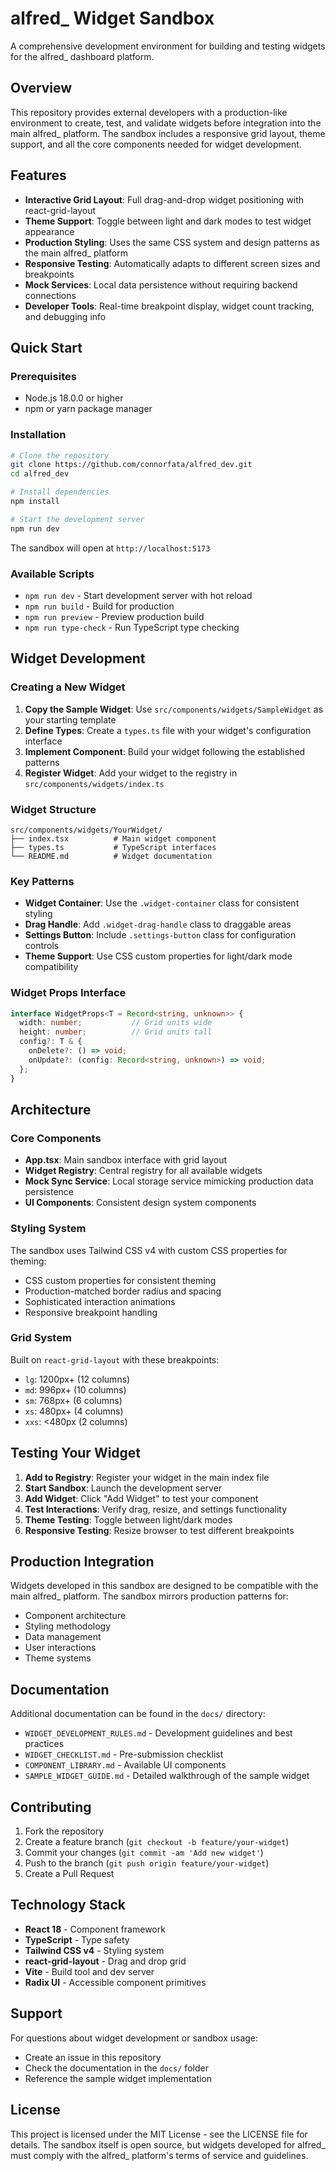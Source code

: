 # alfred_ Widget Sandbox

A comprehensive development environment for building and testing widgets for the alfred_ dashboard platform.

## Overview

This repository provides external developers with a production-like environment to create, test, and validate widgets before integration into the main alfred_ platform. The sandbox includes a responsive grid layout, theme support, and all the core components needed for widget development.

## Features

- **Interactive Grid Layout**: Full drag-and-drop widget positioning with react-grid-layout
- **Theme Support**: Toggle between light and dark modes to test widget appearance
- **Production Styling**: Uses the same CSS system and design patterns as the main alfred_ platform
- **Responsive Testing**: Automatically adapts to different screen sizes and breakpoints
- **Mock Services**: Local data persistence without requiring backend connections
- **Developer Tools**: Real-time breakpoint display, widget count tracking, and debugging info

## Quick Start

### Prerequisites

- Node.js 18.0.0 or higher
- npm or yarn package manager

### Installation

```bash
# Clone the repository
git clone https://github.com/connorfata/alfred_dev.git
cd alfred_dev

# Install dependencies
npm install

# Start the development server
npm run dev
```

The sandbox will open at `http://localhost:5173`

### Available Scripts

- `npm run dev` - Start development server with hot reload
- `npm run build` - Build for production
- `npm run preview` - Preview production build
- `npm run type-check` - Run TypeScript type checking

## Widget Development

### Creating a New Widget

1. **Copy the Sample Widget**: Use `src/components/widgets/SampleWidget` as your starting template
2. **Define Types**: Create a `types.ts` file with your widget's configuration interface
3. **Implement Component**: Build your widget following the established patterns
4. **Register Widget**: Add your widget to the registry in `src/components/widgets/index.ts`

### Widget Structure

```
src/components/widgets/YourWidget/
├── index.tsx          # Main widget component
├── types.ts           # TypeScript interfaces
└── README.md          # Widget documentation
```

### Key Patterns

- **Widget Container**: Use the `.widget-container` class for consistent styling
- **Drag Handle**: Add `.widget-drag-handle` class to draggable areas
- **Settings Button**: Include `.settings-button` class for configuration controls
- **Theme Support**: Use CSS custom properties for light/dark mode compatibility

### Widget Props Interface

```typescript
interface WidgetProps<T = Record<string, unknown>> {
  width: number;           // Grid units wide
  height: number;          // Grid units tall
  config?: T & {
    onDelete?: () => void;
    onUpdate?: (config: Record<string, unknown>) => void;
  };
}
```

## Architecture

### Core Components

- **App.tsx**: Main sandbox interface with grid layout
- **Widget Registry**: Central registry for all available widgets
- **Mock Sync Service**: Local storage service mimicking production data persistence
- **UI Components**: Consistent design system components

### Styling System

The sandbox uses Tailwind CSS v4 with custom CSS properties for theming:

- CSS custom properties for consistent theming
- Production-matched border radius and spacing
- Sophisticated interaction animations
- Responsive breakpoint handling

### Grid System

Built on `react-grid-layout` with these breakpoints:
- `lg`: 1200px+ (12 columns)
- `md`: 996px+ (10 columns)  
- `sm`: 768px+ (6 columns)
- `xs`: 480px+ (4 columns)
- `xxs`: <480px (2 columns)

## Testing Your Widget

1. **Add to Registry**: Register your widget in the main index file
2. **Start Sandbox**: Launch the development server
3. **Add Widget**: Click "Add Widget" to test your component
4. **Test Interactions**: Verify drag, resize, and settings functionality
5. **Theme Testing**: Toggle between light/dark modes
6. **Responsive Testing**: Resize browser to test different breakpoints

## Production Integration

Widgets developed in this sandbox are designed to be compatible with the main alfred_ platform. The sandbox mirrors production patterns for:

- Component architecture
- Styling methodology  
- Data management
- User interactions
- Theme systems

## Documentation

Additional documentation can be found in the `docs/` directory:

- `WIDGET_DEVELOPMENT_RULES.md` - Development guidelines and best practices
- `WIDGET_CHECKLIST.md` - Pre-submission checklist
- `COMPONENT_LIBRARY.md` - Available UI components
- `SAMPLE_WIDGET_GUIDE.md` - Detailed walkthrough of the sample widget

## Contributing

1. Fork the repository
2. Create a feature branch (`git checkout -b feature/your-widget`)
3. Commit your changes (`git commit -am 'Add new widget'`)
4. Push to the branch (`git push origin feature/your-widget`)
5. Create a Pull Request

## Technology Stack

- **React 18** - Component framework
- **TypeScript** - Type safety
- **Tailwind CSS v4** - Styling system
- **react-grid-layout** - Drag and drop grid
- **Vite** - Build tool and dev server
- **Radix UI** - Accessible component primitives

## Support

For questions about widget development or sandbox usage:

- Create an issue in this repository
- Check the documentation in the `docs/` folder
- Reference the sample widget implementation

## License

This project is licensed under the MIT License - see the LICENSE file for details.
The sandbox itself is open source, but widgets developed for alfred_ must comply with the alfred_ platform's terms of service and guidelines.
